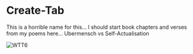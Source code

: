 # Create-Tab
This is a horrible name for this... 
I should start book chapters and verses from my poems here... Ubermensch vs Self-Actualisation

![WTT6](https://user-images.githubusercontent.com/80386070/181470441-c1b86633-d6d3-444b-8dcd-e43de42ced90.jpg)

